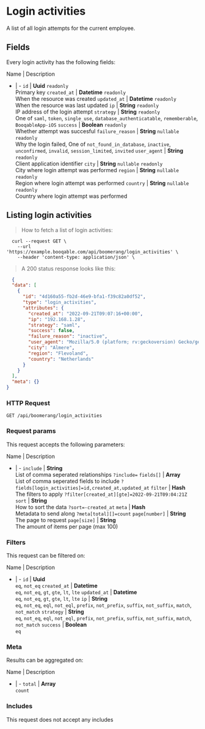 # Login activities

A list of all login attempts for the current employee.
## Fields
Every login activity has the following fields:

Name | Description
- | -
`id` | **Uuid** `readonly`<br>Primary key
`created_at` | **Datetime** `readonly`<br>When the resource was created
`updated_at` | **Datetime** `readonly`<br>When the resource was last updated
`ip` | **String** `readonly`<br>IP address of the login attempt
`strategy` | **String** `readonly`<br>One of `saml`, `token`, `single_use`, `database_authenticatable`, `rememberable`, `BooqableApp-iOS`
`success` | **Boolean** `readonly`<br>Whether attempt was succesful
`failure_reason` | **String** `nullable` `readonly`<br>Why the login failed, One of `not_found_in_database`, `inactive`, `unconfirmed`, `invalid`, `session_limited`, `invited`
`user_agent` | **String** `readonly`<br>Client application identifier
`city` | **String** `nullable` `readonly`<br>City where login attempt was performed
`region` | **String** `nullable` `readonly`<br>Region where login attempt was performed
`country` | **String** `nullable` `readonly`<br>Country where login attempt was performed


## Listing login activities



> How to fetch a list of login activities:

```shell
  curl --request GET \
    --url 'https://example.booqable.com/api/boomerang/login_activities' \
    --header 'content-type: application/json' \
```

> A 200 status response looks like this:

```json
  {
  "data": [
    {
      "id": "4d160a55-fb2d-46e9-bfa1-f39c82a0df52",
      "type": "login_activities",
      "attributes": {
        "created_at": "2022-09-21T09:07:16+00:00",
        "ip": "192.168.1.28",
        "strategy": "saml",
        "success": false,
        "failure_reason": "inactive",
        "user_agent": "Mozilla/5.0 (platform; rv:geckoversion) Gecko/geckotrail Firefox/firefoxversion",
        "city": "Almere",
        "region": "Flevoland",
        "country": "Netherlands"
      }
    }
  ],
  "meta": {}
}
```

### HTTP Request

`GET /api/boomerang/login_activities`

### Request params

This request accepts the following parameters:

Name | Description
- | -
`include` | **String** <br>List of comma seperated relationships `?include=`
`fields[]` | **Array** <br>List of comma seperated fields to include `?fields[login_activities]=id,created_at,updated_at`
`filter` | **Hash** <br>The filters to apply `?filter[created_at][gte]=2022-09-21T09:04:21Z`
`sort` | **String** <br>How to sort the data `?sort=-created_at`
`meta` | **Hash** <br>Metadata to send along `?meta[total][]=count`
`page[number]` | **String** <br>The page to request
`page[size]` | **String** <br>The amount of items per page (max 100)


### Filters

This request can be filtered on:

Name | Description
- | -
`id` | **Uuid** <br>`eq`, `not_eq`
`created_at` | **Datetime** <br>`eq`, `not_eq`, `gt`, `gte`, `lt`, `lte`
`updated_at` | **Datetime** <br>`eq`, `not_eq`, `gt`, `gte`, `lt`, `lte`
`ip` | **String** <br>`eq`, `not_eq`, `eql`, `not_eql`, `prefix`, `not_prefix`, `suffix`, `not_suffix`, `match`, `not_match`
`strategy` | **String** <br>`eq`, `not_eq`, `eql`, `not_eql`, `prefix`, `not_prefix`, `suffix`, `not_suffix`, `match`, `not_match`
`success` | **Boolean** <br>`eq`


### Meta

Results can be aggregated on:

Name | Description
- | -
`total` | **Array** <br>`count`


### Includes

This request does not accept any includes